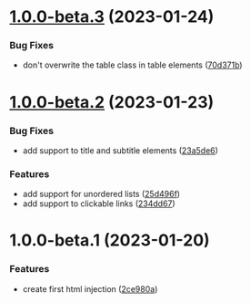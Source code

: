 # [1.0.0-beta.3](https://github.com/daniele-tentoni/mkdocs-bulma-classes-plugin/compare/v1.0.0-beta.2...v1.0.0-beta.3) (2023-01-24)


### Bug Fixes

* don't overwrite the table class in table elements ([70d371b](https://github.com/daniele-tentoni/mkdocs-bulma-classes-plugin/commit/70d371be005bbd5c3d0480a9b362c3c1dff7cc4b))

# [1.0.0-beta.2](https://github.com/daniele-tentoni/mkdocs-bulma-classes-plugin/compare/v1.0.0-beta.1...v1.0.0-beta.2) (2023-01-23)


### Bug Fixes

* add support to title and subtitle elements ([23a5de6](https://github.com/daniele-tentoni/mkdocs-bulma-classes-plugin/commit/23a5de6c45bc8bce3431685357e56a6f79f33d9c))


### Features

* add support for unordered lists ([25d496f](https://github.com/daniele-tentoni/mkdocs-bulma-classes-plugin/commit/25d496fa12da14f92208bf35fc92fcab09b377e5))
* add support to clickable links ([234dd67](https://github.com/daniele-tentoni/mkdocs-bulma-classes-plugin/commit/234dd67bab9281ec724b1736f00cbec71d44c0e3))

# 1.0.0-beta.1 (2023-01-20)


### Features

* create first html injection ([2ce980a](https://github.com/daniele-tentoni/mkdocs-bulma-classes-plugin/commit/2ce980a5d586653c398e7374f1a5453c800c50c6))
